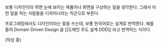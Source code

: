 보통 디자인이라 하면 눈에 보이는 제품이나 화면을 구상하는 일을 생각한다. 그래서 이런 일을 하는 사람들을 디자이너라는 직군으로 부른다.

프로그래밍에서도 디자인이라는 말을 쓰는데, 보통 한국어로는 설계로 번역한다. 예를 들어 Domain Driven Design 을 [[도메인 주도 설계 DDD]] 라고 번역하는 식이다.

(작성 중)